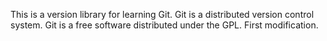 This is a version library for learning Git.
Git is a distributed version control system.
Git is a free software distributed under the GPL.
First modification.
